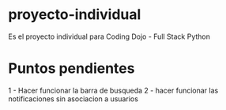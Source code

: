 # proyecto-individual
Es el proyecto individual para Coding Dojo - Full Stack Python

# Puntos pendientes
1 - Hacer funcionar la barra de busqueda
2 - hacer funcionar las notificaciones sin asociacion a usuarios
